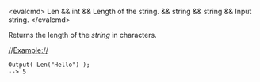 \<evalcmd\> Len && int && Length of the string. && string && string && Input string. \</evalcmd\>

Returns the length of the *string* in characters.

//<Example://>

    Output( Len("Hello") );
    --> 5
